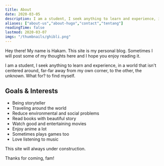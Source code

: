 ```yaml
---
title: About
date: 2020-03-05
description: I am a student, I seek anything to learn and experience, in a world that isn't centered around, far-far away from my own corner, to the other, the unknown.
aliases: ["about-us","about-hugo","contact","tentang"]
readingTime: false
lastmod: 2020-03-07
imgs: "/thumbnails/ghibli.png"
---
```


Hey there! My name is Hakam. This site is my personal blog. Sometimes I will post some of my thoughts here and I hope you enjoy reading it.

I am a student, I seek anything to learn and experience, in a world that isn't centered around, far-far away from my own corner, to the other, the unknown. What for? to find myself. 

## Goals & Interests
- Being storyteller
- Traveling around the world
- Reduce environmental and social problems
- Read books with beautiful story
- Watch good and entertaining movies
- Enjoy anime a lot
- Sometimes plays games too
- Love listening to music

This site will always under construction.

Thanks for coming, fam!